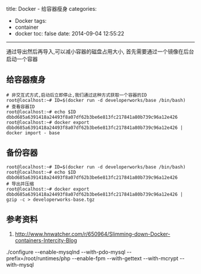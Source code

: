 title: Docker - 给容器瘦身
categories:
  - Docker
tags:
  - container
  - docker
toc: false
date: 2014-09-04 12:55:22
---


通过导出然后再导入,可以减小容器的磁盘占用大小, 首先需要通过一个镜像在后台启动一个容器

## 给容器瘦身

```
# 非交互式方式,启动后立即停止,我们通过这种方式获取一个容器的ID
root@localhost:~# ID=$(docker run -d developerworks/base /bin/bash)
# 查看容器ID
root@localhost:~# echo $ID
dbbd685a6391418a24493f8a07df62b3be6e813fc217841a80b739c96a12e426
root@localhost:~# docker export dbbd685a6391418a24493f8a07df62b3be6e813fc217841a80b739c96a12e426 | docker import - base
```

## 备份容器

```
root@localhost:~# ID=$(docker run -d developerworks/base /bin/bash)
root@localhost:~# echo $ID
dbbd685a6391418a24493f8a07df62b3be6e813fc217841a80b739c96a12e426
# 导出并压缩
root@localhost:~# docker export dbbd685a6391418a24493f8a07df62b3be6e813fc217841a80b739c96a12e426 | gzip -c > developerworks-base.tgz
```


## 参考资料

1. http://www.hnwatcher.com/r/650964/Slimming-down-Docker-containers-Intercity-Blog

./configure --enable-mysqlnd --with-pdo-mysql --prefix=/root/runtimes/php --enable-fpm --with-gettext --with-mcrypt --with-mysql